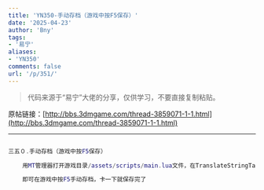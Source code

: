 ```yaml
---
title: 'YN350-手动存档（游戏中按F5保存）'
date: '2025-04-23'
author: 'Bny'
tags:
- '易宁'
aliases:
- 'YN350'
comments: false
url: '/p/351/'
---
```


> 代码来源于“易宁”大佬的分享，仅供学习，不要直接复制粘贴。

原帖链接：[http://bbs.3dmgame.com/thread-3859071-1-1.html](http://bbs.3dmgame.com/thread-3859071-1-1.html)

---

```lua  

三五０.手动存档（游戏中按F5保存）

	用MT管理器打开游戏目录/assets/scripts/main.lua文件，在TranslateStringTable( STRINGS )的下一行插入TheInput:AddKeyUpHandler(KEY_F5, function() SaveGameIndex:SaveCurrent() end )

	即可在游戏中按F5手动存档，卡一下就保存完了

```  

